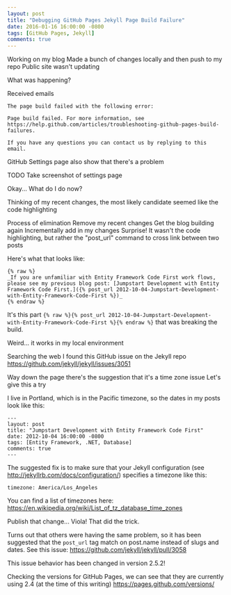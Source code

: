 ```yaml
---
layout: post
title: "Debugging GitHub Pages Jekyll Page Build Failure"
date: 2016-01-16 16:00:00 -0800
tags: [GitHub Pages, Jekyll]
comments: true
---
```


Working on my blog
Made a bunch of changes locally and then push to my repo
Public site wasn't updating

What was happening?

Received emails

```
The page build failed with the following error:

Page build failed. For more information, see https://help.github.com/articles/troubleshooting-github-pages-build-failures.

If you have any questions you can contact us by replying to this email.
```

GitHub Settings page also show that there's a problem

TODO Take screenshot of settings page

Okay... What do I do now?

Thinking of my recent changes, the most likely candidate seemed like the code highlighting

Process of elimination
Remove my recent changes
Get the blog building again
Incrementally add in my changes
Surprise! It wasn't the code highlighting, but rather the "post_url" command to cross link between two posts

Here's what that looks like:

```
{% raw %}
_If you are unfamiliar with Entity Framework Code First work flows, please see my previous blog post: [Jumpstart Development with Entity Framework Code First.]({% post_url 2012-10-04-Jumpstart-Development-with-Entity-Framework-Code-First %})_
{% endraw %}
```

It's this part `{% raw %}{% post_url 2012-10-04-Jumpstart-Development-with-Entity-Framework-Code-First %}{% endraw %}` that was breaking the build.

Weird... it works in my local environment

Searching the web I found this GitHub issue on the Jekyll repo
https://github.com/jekyll/jekyll/issues/3051

Way down the page there's the suggestion that it's a time zone issue
Let's give this a try

I live in Portland, which is in the Pacific timezone, so the dates in my posts look like this:

```
---
layout: post
title: "Jumpstart Development with Entity Framework Code First"
date: 2012-10-04 16:00:00 -0800
tags: [Entity Framework, .NET, Database]
comments: true
---
```

The suggested fix is to make sure that your Jekyll configuration (see http://jekyllrb.com/docs/configuration/) specifies a timezone like this:

```
timezone: America/Los_Angeles
```

You can find a list of timezones here:
https://en.wikipedia.org/wiki/List_of_tz_database_time_zones

Publish that change... Viola! That did the trick.

Turns out that others were having the same problem, so it has been suggested that the `post_url` tag match on post.name instead of slugs and dates. See this issue:
https://github.com/jekyll/jekyll/pull/3058

This issue behavior has been changed in version 2.5.2!

Checking the versions for GitHub Pages, we can see that they are currently using 2.4 (at the time of this writing)
https://pages.github.com/versions/
